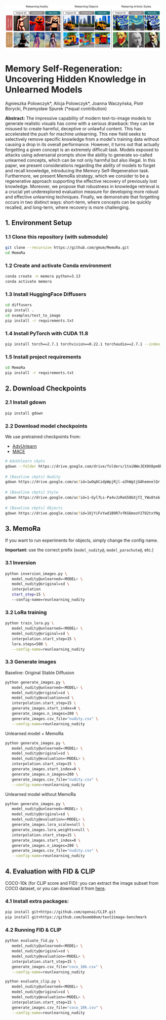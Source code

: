 <img src="./assets/teaser.jpg" />

# Memory Self-Regeneration: Uncovering Hidden Knowledge in Unlearned Models
Agnieszka Polowczyk*, Alicja Polowczyk*, Joanna Waczyńska, Piotr Borycki, Przemysław Spurek (*equal contribution)



**Abstract:** The impressive capability of modern text-to-image models to generate realistic visuals has come with a serious drawback: they can be misused to create harmful, deceptive or unlawful content. This has accelerated the push for machine unlearning. This new field seeks to selectively remove specific knowledge from a model's training data without causing a drop in its overall performance. However, it turns out that actually forgetting a given concept is an extremely difficult task. Models exposed to attacks using adversarial prompts show the ability to generate so-called unlearned concepts, which can be not only harmful but also illegal. In this paper, we present considerations regarding the ability of models to forget and recall knowledge, introducing the Memory Self-Regeneration task. Furthermore, we present MemoRa strategy, which we consider to be a regenerative approach supporting the effective recovery of previously lost knowledge. Moreover, we propose that robustness in knowledge retrieval is a crucial yet underexplored evaluation measure for developing more robust and effective unlearning techniques. Finally, we demonstrate that forgetting occurs in two distinct ways: short-term, where concepts can be quickly recalled, and long-term, where recovery is more challenging. 

## 1. Environment Setup

### 1.1 Clone this repository (with submodule)
```bash
git clone --recursive https://github.com/gmum/MemoRa.git
cd MemoRa
```

### 1.2 Create and activate Conda environment
```bash
conda create -n memora python=3.13
conda activate memora
```

### 1.3 Install HuggingFace Diffusers
```bash
cd diffusers
pip install .
cd examples/text_to_image
pip install -r requirements.txt
```

### 1.4 Install PyTorch with CUDA 11.8
```bash
pip install torch==2.7.1 torchvision==0.22.1 torchaudio==2.7.1 --index-url https://download.pytorch.org/whl/cu118
```


### 1.5 Install project requirements
```bash
cd MemoRa
pip install -r requirements.txt
```


## 2. Download Checkpoints
### 2.1 Install gdown
```bash
pip install gdown
```

### 2.2 Download model checkpoints
We use pretrained checkpoints from:  
- [AdvUnlearn](https://github.com/OPTML-Group/AdvUnlearn)  
- [MACE](https://github.com/Shilin-LU/MACE?tab=readme-ov-file)
```bash
# AdvUnlearn ckpts
gdown --folder https://drive.google.com/drive/folders/1toiNWxJEX0X8pm8b88Og5_nMAqq6NZRd

# [Baseline ckpts] Nudity
gdown https://drive.google.com/uc?id=1wOqACzdpWpjRjl-a3hWgtjGAhemnelQr

# [Baseline ckpts] Style
gdown https://drive.google.com/uc?id=1-Gyl7Ls-Pa4vJzReG58bXjfI_YWu8teb

# [Baseline ckpts] Objects
gdown https://drive.google.com/uc?id=1OjYiFxYwd1B9R7vfKG6mooY27O2txYNg

```

## 3. MemoRa
If you want to run experiments for objects, simply change the config name. 

**Important:** use the correct prefix (`model_nudity@`, `model_parachute@`, etc.)

### 3.1 Inversion
```bash 
python inversion_images.py \
   model_nudity@unlearned=<MODEL> \
   model_nudity@original=sd \
   interpolation
   start_step=15 \
   --config-name=reunlearning_nudity
```

### 3.2 LoRa training
```bash 
python train_lora.py \
   model_nudity@unlearned=<MODEL> \
   model_nudity@original=sd \
   interpolation.start_step=15 \
   lora.steps=500 \
   --config-name=reunlearning_nudity
```  

### 3.3 Generate images
Baseline: Original Stable Diffusion
```bash
python generate_images.py \
   model_nudity@unlearned=<MODEL> \
   model_nudity@original=sd \
   model_nudity@evaluation=sd \
   interpolation.start_step=15 \
   generate_images.start_index=0 \
   generate_images.n_images=200 \
   generate_images.csv_file="nudity.csv" \
   --config-name=reunlearning_nudity
```  
Unlearned model + MemoRa
```bash
python generate_images.py \
   model_nudity@unlearned=<MODEL> \
   model_nudity@original=sd \
   model_nudity@evaluation=<MODEL> \
   interpolation.start_step=15 \
   generate_images.start_index=0 \
   generate_images.n_images=200 \
   generate_images.csv_file="nudity.csv" \
   --config-name=reunlearning_nudity
```

Unlearned model without MemoRa
```bash
python generate_images.py \
   model_nudity@unlearned=<MODEL> \
   model_nudity@original=sd \
   model_nudity@evaluation=<MODEL> \
   generate_images.lora_scale=null \
   generate_images.lora_weights=null \
   interpolation.start_step=15 \
   generate_images.start_index=0 \
   generate_images.n_images=200 \
   generate_images.csv_file="nudity.csv" \
   --config-name=reunlearning_nudity
```

## 4. Evaluation with FID & CLIP
COCO-10k (for CLIP score and FID): you can extract the image subset from COCO dataset, or you can download it from [here](https://drive.google.com/file/d/1Qgm3nNhp6ykamszN_ZvofvuzjryTsPHB/view).  
### 4.1 Install extra packages:
```bash
pip install git+https://github.com/openai/CLIP.git
pip install git+https://github.com/boomb0om/text2image-benchmark
```
### 4.2 Running FID & CLIP

```bash
python evaluate_fid.py \
   model_nudity@unlearned=<MODEL> \
   model_nudity@original=sd \
   model_nudity@evaluation=<MODEL> \
   interpolation.start_step=15 \
   generate_images.csv_file="coco_10k.csv" \
   --config-name=reunlearning_nudity
```
```bash
python evaluate_clip.py \
   model_nudity@unlearned=<MODEL> \
   model_nudity@original=sd \
   model_nudity@evaluation=<MODEL> \
   interpolation.start_step=15 \
   generate_images.csv_file="coco_10k.csv" \
   --config-name=reunlearning_nudity
```








